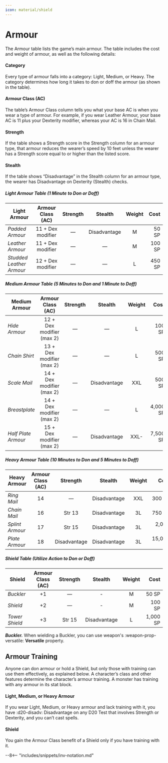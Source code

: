 ```yaml
---
icon: material/shield
---
```


# Armour

The Armour table lists the game’s main armour. The table includes the cost and weight of armour, as well as the following details:

#### Category

Every type of armour falls into a category: Light, Medium, or Heavy. The category determines how long it takes to don or doff the armour (as shown in the table).

#### Armour Class (AC)

The table’s Armour Class column tells you what your base AC is when you wear a type of armour. For example, if you wear Leather Armour, your base AC is 11 plus your Dexterity modifier, whereas your AC is 16 in Chain Mail.

#### Strength

If the table shows a Strength score in the Strength column for an armour type, that armour reduces the wearer’s speed by 10 feet unless the wearer has a Strength score equal to or higher than the listed score.

#### Stealth

If the table shows “Disadvantage” in the Stealth column for an armour type, the wearer has Disadvantage on Dexterity (Stealth) checks.

##### Light Armour Table (1 Minute to Don or Doff)

| Light Armour | Armour Class (AC) | Strength | Stealth | Weight | Cost |
|---|:-:|:-:|:-:|:-:|--:|
| *Padded Armour* | 11 + Dex modifier | — | Disadvantage | M | 50 SP |
| *Leather Armour* | 11 + Dex modifier | — | — | M | 100 SP |
| *Studded Leather Armour* | 12 + Dex modifier | — | — | L | 450 SP |

##### Medium Armour Table (5 Minutes to Don and 1 Minute to Doff)

| Medium Armour | Armour Class (AC) | Strength | Stealth | Weight | Cost |
|---|:-:|:-:|:-:|:-:|--:|
| *Hide Armour* | 12 + Dex modifier (max 2) | — | — | L | 100 SP |
| *Chain Shirt* | 13 + Dex modifier (max 2) | — | — | L | 500 SP |
| *Scale Mail* | 14 + Dex modifier (max 2) | — | Disadvantage | XXL | 500 SP |
| *Breastplate* | 14 + Dex modifier (max 2) | — | — | L | 4,000 SP |
| *Half Plate Armour* | 15 + Dex modifier (max 2) | — | Disadvantage | XXL- | 7,500 SP |

##### Heavy Armour Table (10 Minutes to Don and 5 Minutes to Doff)

| Heavy Armour | Armour Class (AC) | Strength | Stealth | Weight | Cost |
|---|:-:|:-:|:-:|:-:|--:|
| *Ring Mail* | 14 | — | Disadvantage | XXL | 300 SP |
| *Chain Mail* | 16 | Str 13 | Disadvantage | 3L | 750 SP |
| *Splint Armour* | 17 | Str 15 | Disadvantage | 3L | 2,000 SP |
| *Plate Armour* | 18 | Disadvantage | Disadvantage | 3L | 15,000 SP |

##### Shield Table (Utilize Action to Don or Doff)

| Shield  | Armour Class (AC) | Strength | Stealth | Weight | Cost |
|---|:-:|:-:|:-:|:-:|--:|
| *Buckler* | +1 | — | - | M | 50 SP |
| *Shield* | +2 | — | - | M | 100 SP |
| *Tower Shield* | +3 | Str 15 | Disadvantage | L | 1,000 SP |

***Buckler.*** When wielding a Buckler, you can use weapon's :weapon-prop-versatile: **Versatile** property.

## Armour Training

Anyone can don armour or hold a Shield, but only those with training can use them effectively, as explained below. A character’s class and other features determine the character’s armour training. A monster has training with any armour in its stat block.

#### Light, Medium, or Heavy Armour

If you wear Light, Medium, or Heavy armour and lack training with it, you have :d20-disadv: Disadvantage on any D20 Test that involves Strength or Dexterity, and you can’t cast spells.

#### Shield

You gain the Armour Class benefit of a Shield only if you have training with it.


--8<-- "includes/snippets/inv-notation.md"
